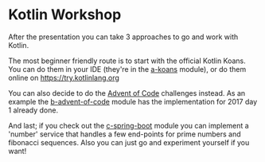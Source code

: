 # Kotlin Workshop

After the presentation you can take 3 approaches to go and work with Kotlin.

The most beginner friendly route is to start with the official Kotlin Koans. You can do them in your IDE (they're in the 
[a-koans](./a-koans) module), or do them 
online on https://try.kotlinlang.org

You can also decide to do the [Advent of Code](https://adventofcode.com/) challenges instead. As an example the [b-advent-of-code](./b-advent-of-code) module 
has the implementation for 2017 day 1 already done. 

And last; if you check out the [c-spring-boot](./c-spring-boot) module you can implement a 'number' service that handles a few end-points for prime numbers 
and fibonacci sequences. Also you can just go and experiment yourself if you want!